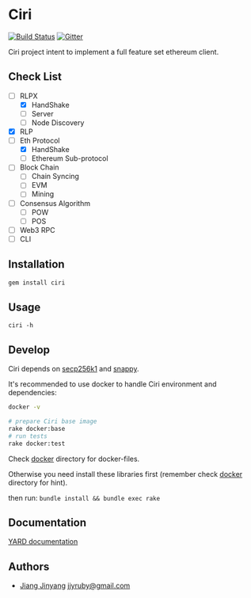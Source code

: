 Ciri
===============
[![Build Status](https://travis-ci.org/ruby-ethereum/ciri.svg?branch=master)](https://travis-ci.org/ruby-ethereum/ciri)
[![Gitter](https://badges.gitter.im/join.svg)](https://gitter.im/ciri-ethereum/Lobby)

Ciri project intent to implement a full feature set ethereum client.

Check List
---------------

* [ ] RLPX
  * [x] HandShake
  * [ ] Server
  * [ ] Node Discovery
* [x] RLP
* [ ] Eth Protocol
  * [x] HandShake
  * [ ] Ethereum Sub-protocol
* [ ] Block Chain
  * [ ] Chain Syncing
  * [ ] EVM
  * [ ] Mining
* [ ] Consensus Algorithm
  * [ ] POW
  * [ ] POS
* [ ] Web3 RPC
* [ ] CLI

Installation
---------------

``` bash
gem install ciri
```

Usage
---------------

`ciri -h`

Develop
---------------

Ciri depends on [secp256k1](https://github.com/bitcoin-core/secp256k1) and [snappy](https://github.com/google/snappy).

It's recommended to use docker to handle Ciri environment and dependencies:
``` bash
docker -v

# prepare Ciri base image
rake docker:base
# run tests
rake docker:test
``` 
Check [docker](/docker) directory for docker-files.
 
Otherwise you need install these libraries first (remember check [docker](/docker) directory for hint).

then run: 
`bundle install && bundle exec rake`

Documentation
---------------

[YARD documentation](https://www.rubydoc.info/github/ruby-ethereum/ciri/master)

Authors
---------------

* [Jiang Jinyang](https://justjjy.com) <jjyruby@gmail.com>
